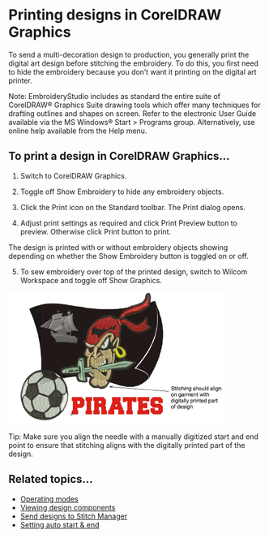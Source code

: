# Printing designs in CorelDRAW Graphics

To send a multi-decoration design to production, you generally print the digital art design before stitching the embroidery. To do this, you first need to hide the embroidery because you don’t want it printing on the digital art printer.

Note: EmbroideryStudio includes as standard the entire suite of CorelDRAW® Graphics Suite drawing tools which offer many techniques for drafting outlines and shapes on screen. Refer to the electronic User Guide available via the MS Windows® Start > Programs group. Alternatively, use online help available from the Help menu.

## To print a design in CorelDRAW Graphics...

1. Switch to CorelDRAW Graphics.

2. Toggle off Show Embroidery to hide any embroidery objects.

3. Click the Print icon on the Standard toolbar. The Print dialog opens.

4. Adjust print settings as required and click Print Preview button to preview. Otherwise click Print button to print.

The design is printed with or without embroidery objects showing depending on whether the Show Embroidery button is toggled on or off.

5. To sew embroidery over top of the printed design, switch to Wilcom Workspace and toggle off Show Graphics.

![FinalDesign.png](assets/FinalDesign.png)

Tip: Make sure you align the needle with a manually digitized start and end point to ensure that stitching aligns with the digitally printed part of the design.

## Related topics...

- [Operating modes](../../Basics/basics/Operating_modes)
- [Viewing design components](../../Basics/view/Viewing_design_components)
- [Send designs to Stitch Manager](../../Production/output/Send_designs_to_Stitch_Manager)
- [Setting auto start & end](../../Production/hoops/Setting_auto_start_end)
